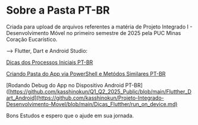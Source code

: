 # Sobre a Pasta PT-BR
Criada para upload de arquivos referentes a matéria de Projeto Integrado I - Desenvolvimento Móvel
no primeiro semestre de 2025 pela PUC Minas Coração Eucarístico.

--> Flutter, Dart e Android Studio:

[Dicas dos Processos Iniciais PT-BR](https://github.com/kasshinokun/Projeto-Integrado-Desenvolvimento-Movel/blob/main/Dicas_Flutther/Hints.md)

[Criando Pasta do App via PowerShell e Metódos Similares PT-BR](https://github.com/kasshinokun/Projeto-Integrado-Desenvolvimento-Movel/blob/main/Dicas_Flutther/criar_app.md)

[Rodando Debug do App no Dispositivo Android PT-BR]([https://github.com/kasshinokun/Q1_Q2_2025_Public/blob/main/Flutther_Dart_Android](https://github.com/kasshinokun/Projeto-Integrado-Desenvolvimento-Movel/blob/main/Dicas_Flutther/run_on_device.md)


Bons Estudos e espero que o ajude em sua jornada.
